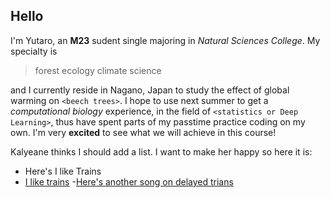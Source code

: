 ## Hello

I'm Yutaro, an **M23** sudent single majoring in *Natural Sciences College*. My specialty is 
> forest ecology
> climate science

and I currently reside in Nagano, Japan to study the effect of global warming on `<beech trees>`. I hope to use next summer to get a *computational biology* experience, in the field of `<statistics or Deep Learning>`, thus have spent parts of my passtime practice coding on my own. I'm very **excited** to see what we will achieve in this course!

Kalyeane thinks I should add a list. I want to make her happy so here it is:
- Here's I like Trains
- [I like trains](https://www.youtube.com/watch?v=hHkKJfcBXcw)
-[Here's another song on delayed trians](https://www.youtube.com/watch?v=wXjhszy2f9w)
